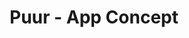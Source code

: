 ---
title: "Puur - App Concept"
slug: "puur-concept-app"
description: ""
type: "intern"
members:
    - name: "Julie Van Hoecke"
      direction: "Crossmedia-ontwerp"
      subdirection: "Photo Design"
      disk: "2e Schijf"
thumbnail:
    url: "thumbnail_VanHoeckeJulie_400x400.png"
    alt: ""
    height: 1
    width: 1
    text-color: "e63939"
    background-color: "ffffff"
media:
    - url: "detail1_VanHoeckeJulie.png"
      type: "image"
    - url: "detail2_VanHoeckeJulie.png"
      type: "image"
    - url: "detail3_VanHoeckeJulie.png"
      type: "image"
created: 20/01/2017
order: 11
---